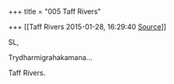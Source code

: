 +++
title = "005 Taff Rivers"

+++
[[Taff Rivers	2015-01-28, 16:29:40 [Source](https://groups.google.com/g/samskrita/c/Xaia8SiAq38)]]



  

SL,

  

Trydharmigrahakamana...

  

  

 Taff Rivers.

  

  

> 
> > 
> > 
> > 
> > 
> >   
> > 
> > 
> > 
> > 
> > 

